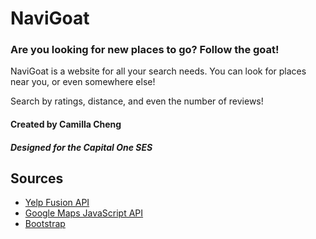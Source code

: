 # NaviGoat
### Are you looking for new places to go? Follow the goat!
NaviGoat is a website for all your search needs. You can look for places near you, or even somewhere else!

Search by ratings, distance, and even the number of reviews!


#### Created by Camilla Cheng
##### Designed for the Capital One SES


## Sources
- [Yelp Fusion API](https://www.yelp.com/developers/documentation/v3/get_started)
- [Google Maps JavaScript API](https://developers.google.com/maps/documentation/javascript/tutorial)
- [Bootstrap](https://getbootstrap.com)

